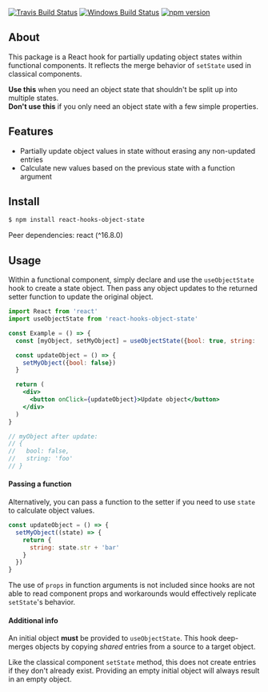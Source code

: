 <a href="https://travis-ci.org/adamdavies001/react-hooks-object-state"><img src="https://travis-ci.org/adamdavies001/react-hooks-object-state.svg?branch=master" alt="Travis Build Status"></a>
<a href="https://ci.appveyor.com/project/adamdavies001/react-hooks-object-state"><img src="https://ci.appveyor.com/api/projects/status/jc0a2g2t7t4logcu/branch/master?svg=true" alt="Windows Build Status"></a>
<a href="https://badge.fury.io/js/react-hooks-object-state"><img src="https://badge.fury.io/js/react-hooks-object-state.png" alt="npm version"></a>

## About

This package is a React hook for partially updating object states within functional components. It reflects the merge behavior of `setState` used in classical components.

**Use this** when you need an object state that shouldn't be split up into multiple states.  
**Don't use this** if you only need an object state with a few simple properties.

## Features

- Partially update object values in state without erasing any non-updated entries
- Calculate new values based on the previous state with a function argument

## Install

```bash
$ npm install react-hooks-object-state
```

Peer dependencies: react (^16.8.0)

## Usage

Within a functional component, simply declare and use the `useObjectState` hook to create a state object. Then pass any object updates to the returned setter function to update the original object.

```jsx
import React from 'react'
import useObjectState from 'react-hooks-object-state'

const Example = () => {
  const [myObject, setMyObject] = useObjectState({bool: true, string: 'foo'})

  const updateObject = () => {
    setMyObject({bool: false})
  }

  return (
    <div>
      <button onClick={updateObject}>Update object</button>
    </div>
  )
}

// myObject after update:
// {
//   bool: false,
//   string: 'foo'
// }
```

#### Passing a function

Alternatively, you can pass a function to the setter if you need to use `state` to calculate object values.

```js
const updateObject = () => {
  setMyObject((state) => {
    return {
      string: state.str + 'bar'
    }
  })
}
```

The use of `props` in function arguments is not included since hooks are not able to read component props and workarounds would effectively replicate `setState`'s behavior.

#### Additional info

An initial object **must** be provided to `useObjectState`. This hook deep-merges objects by copying _shared_ entries from a source to a target object.

Like the classical component `setState` method, this does not create entries if they don't already exist. Providing an empty initial object will always result in an empty object.